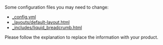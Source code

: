 Some configuration files you may need to change:

- [_config.yml](_config.yml)
- [_layouts/default-layout.html](_layouts/default-layout.html)
- [_includes/liquid_breadcrumb.html](_includes/liquid_breadcrumb.html)


Please follow the explanation to replace the information with your product.
